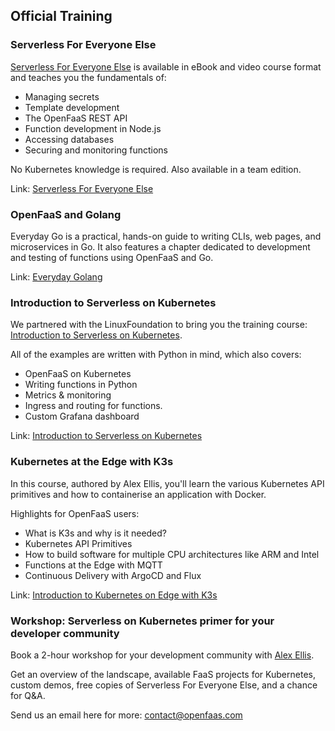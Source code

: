 ## Official Training

### Serverless For Everyone Else

[Serverless For Everyone Else](http://store.openfaas.com/l/serverless-for-everyone-else) is available in eBook and video course format and teaches you the fundamentals of:

* Managing secrets
* Template development
* The OpenFaaS REST API
* Function development in Node.js
* Accessing databases
* Securing and monitoring functions

No Kubernetes knowledge is required. Also available in a team edition.

Link: [Serverless For Everyone Else](http://store.openfaas.com/l/serverless-for-everyone-else)

### OpenFaaS and Golang

Everyday Go is a practical, hands-on guide to writing CLIs, web pages, and microservices in Go. It also features a chapter dedicated to development and testing of functions using OpenFaaS and Go.

Link: [Everyday Golang](https://openfaas.gumroad.com/l/everyday-golang)

### Introduction to Serverless on Kubernetes

We partnered with the LinuxFoundation to bring you the training course: [Introduction to Serverless on Kubernetes](https://www.openfaas.com/blog/introduction-to-serverless-linuxfoundation/).

All of the examples are written with Python in mind, which also covers:

* OpenFaaS on Kubernetes
* Writing functions in Python
* Metrics & monitoring
* Ingress and routing for functions.
* Custom Grafana dashboard

Link: [Introduction to Serverless on Kubernetes](https://www.openfaas.com/blog/introduction-to-serverless-linuxfoundation/)

### Kubernetes at the Edge with K3s

In this course, authored by Alex Ellis, you'll learn the various Kubernetes API primitives and how to containerise an application with Docker.

Highlights for OpenFaaS users:

* What is K3s and why is it needed?
* Kubernetes API Primitives
* How to build software for multiple CPU architectures like ARM and Intel
* Functions at the Edge with MQTT
* Continuous Delivery with ArgoCD and Flux

Link: [Introduction to Kubernetes on Edge with K3s](https://training.linuxfoundation.org/training/introduction-to-kubernetes-on-edge-with-k3s-lfs156x/)

### Workshop: Serverless on Kubernetes primer for your developer community

Book a 2-hour workshop for your development community with [Alex Ellis](https://github.com/alexellis).

Get an overview of the landscape, available FaaS projects for Kubernetes, custom demos, free copies of Serverless For Everyone Else, and a chance for Q&A.

Send us an email here for more: [contact@openfaas.com](mailto:contact@openfaas.com)
